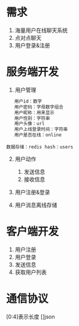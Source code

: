 需求
=========

1. 海量用户在线聊天系统
2. 点对点聊天
3. 用户登录&注册

服务端开发
=========

1. 用户管理

```bash
   用户id：数字
   用户密码：字母数字组合
   用户昵称：用来显示
   用户性别：字符串
   用户头像：url
   用户上线登录时间：字符串
   用户是否在线：online
```
    数据存储：redis hash：users


2. 用户动作

   1. 发送信息
   2. 接收信息

3. 用户注册&登录

4. 用户消息离线存储

客户端开发
===============

1. 用户注册
2. 用户登录
3. 发送信息
4. 获取用户列表


通信协议
=============

[0:4]表示长度
[]json






